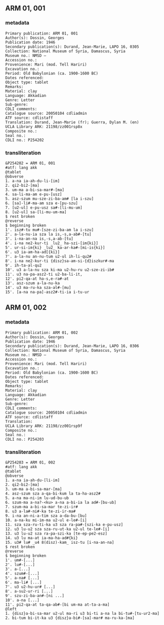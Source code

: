 ARM 01, 001
---
### metadata
    Primary publication: ARM 01, 001
 	Author(s): Dossin, Georges
 	Publication date: 1946
 	Secondary publication(s): Durand, Jean-Marie, LAPO 16, 0305
 	Collection: National Museum of Syria, Damascus, Syria
 	Museum no.: NMSD —
 	Accession no.:
 	Provenience: Mari (mod. Tell Hariri)
 	Excavation no.:
 	Period: Old Babylonian (ca. 1900-1600 BC)
 	Dates referenced:
 	Object type: tablet
 	Remarks:
 	Material: clay
 	Language: Akkadian
 	Genre: Letter
 	Sub-genre:
 	CDLI comments:
 	Catalogue source: 20050104 cdliadmin
 	ATF source: cdlistaff
 	Translation: Durand, Jean-Marie (fr); Guerra, Dylan M. (en)
 	UCLA Library ARK: 21198/zz001rsp8x
 	Composite no.:
 	Seal no.:
 	CDLI no.: P254202
### transliteration
    &P254202 = ARM 01, 001
 	#atf: lang akk
 	@tablet
 	@obverse
 	1. a-na ia-ah-du-li-[im]
 	2. qi2-bi2-[ma]
 	3. um-ma a-bi-sa-mar#-[ma]
 	4. sa-li-ma-am e-pu-[usz]
 	5. asz-szum mu-sze-zi-ba-am# [la i-szu]
 	6. [sa]-li#-ma-am sza e-[pu-szu]
 	7. [u2-ul] e-pu-usz sa#-[li-mu-um]
 	8. [u2-ul] sa-[li-mu-um-ma]
 	$ rest broken
 	@reverse
 	$ beginning broken
 	1'. isz#-tu mu#-[sze-zi-ba-am la i-szu]
 	2'. a-la-nu-ia sza la is,-s,a-ab#-[tu]
 	3'. i-na-an-na is,-s,a-ab-[tu]
 	4'. i-na ne2-kur-ti _lu2_ ha-szi-[im{ki}]
 	5'. ur-si-im{ki} _lu2_ ka-ar-ka#-[mi-is{ki}]
 	6'. u3 ia-am-ha-ad[{ki}]
 	7'. a-la-nu an-nu-tum u2-ul ih-li-qu2#
 	8'. i-na ne2-kur-ti {disz}sa-am-si-{d}iszkur#-ma
 	9'. ih-ta-al-qu2
 	10'. u3 a-la-nu sza ki-ma u2-hu-ru u2-sze-zi-ib#
 	11'. u3 na-pa-asz2-ti u2-ba-li-it,
 	12'. pi2-qa-at ha-s,e-ra#-at
 	13'. asz-szum a-la-nu-ka
 	14'. u3 ma-ru-ka sza-al#-[mu]
 	15'. [a-na na-pa]-asz2#-ti-ia i-tu-ur
ARM 01, 002
---
### metadata
    Primary publication: ARM 01, 002
 	Author(s): Dossin, Georges
 	Publication date: 1946
 	Secondary publication(s): Durand, Jean-Marie, LAPO 16, 0306
 	Collection: National Museum of Syria, Damascus, Syria
 	Museum no.: NMSD —
 	Accession no.:
 	Provenience: Mari (mod. Tell Hariri)
 	Excavation no.:
 	Period: Old Babylonian (ca. 1900-1600 BC)
 	Dates referenced:
 	Object type: tablet
 	Remarks:
 	Material: clay
 	Language: Akkadian
 	Genre: Letter
 	Sub-genre:
 	CDLI comments:
 	Catalogue source: 20050104 cdliadmin
 	ATF source: cdlistaff
 	Translation:
 	UCLA Library ARK: 21198/zz001rsp9f
 	Composite no.:
 	Seal no.:
 	CDLI no.: P254203
### transliteration
    &P254203 = ARM 01, 002
 	#atf: lang akk
 	@tablet
 	@obverse
 	1. a-na ia-ah-du-[li-im]
 	2. qi2-bi2-[ma]
 	3. um-ma a-bi-sa-mar-[ma]
 	4. asz-szum sza a-qa-bi-kum la ta-ha-asz2#
 	5. a-na ma-ni-im lu-ud-bu-ub
 	6. szum-ma a-na?-<ku> a-na a-bi-ia la ad#-[bu-ub]
 	7. szum-ma a-bi-sa-mar te-zi-ir#
 	8. u3 a-la#-ni#-ka te-zi-ir-ma#
 	9. i-na an-ni-a-tim sza a-da-bu-[bu]
 	10. a-na-ku mi-im-ma u2-ul e-le#-[i]
 	11. sza sza-ru-ti-ka u3 sza ra-pa#-[szi-ka e-pu-usz]
 	12. u3 lu-u2 sza sza-ru-ut-ka u2-ul te-le#-[i]
 	13. u3 lu-u2 sza ra-pa-szi-ka [te-ep-pe2-esz]
 	14. u3 lu ma-at ia-ma-ha-ad#{ki}
 	15. u3# lu# _u4 8(disz)-kam_ isz-tu [i-na-an-na]
 	$ rest broken
 	@reverse
 	$ beginning broken
 	1'. um#-[...]
 	2'. lu#-[...]
 	3'. a-[...]
 	4'. szum#-[...]
 	5'. a-na# [...]
 	6'. ma-li# [...]
 	7'. u3 u2-hu-ur# [...]
 	8'. a-su2-ur-ri [...]
 	9'. szu-zi-ba-an#-[ni ...]
 	10'. a-na [...]
 	11'. pi2-qa-at ta-qa-ab#-[bi um-ma at-ta-a-ma]
 	@left
 	1. {disz}a-bi-sa-mar u2-ul ma-ri u3 bi-ti a-na la bi-tu#-[tu-ur2-ma]
 	2. bi-tum bi-it-ka u3 {disz}a-bi#-[sa]-mar# ma-ru-ka-[ma]
